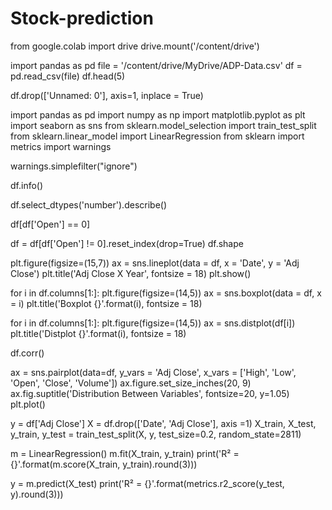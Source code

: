 # Stock-prediction

from google.colab import drive
drive.mount('/content/drive')

import pandas as pd
file = '/content/drive/MyDrive/ADP-Data.csv'
df = pd.read_csv(file)
df.head(5)

df.drop(['Unnamed: 0'], axis=1, inplace = True)

import pandas as pd
import numpy as np
import matplotlib.pyplot as plt
import seaborn as sns
from sklearn.model_selection import train_test_split
from sklearn.linear_model import LinearRegression
from sklearn import metrics
import warnings

warnings.simplefilter("ignore")

df.info()

df.select_dtypes('number').describe()

df[df['Open'] == 0]

df = df[df['Open'] != 0].reset_index(drop=True)
df.shape

plt.figure(figsize=(15,7))
ax = sns.lineplot(data = df, x = 'Date', y = 'Adj Close')
plt.title('Adj Close X Year', fontsize = 18)
plt.show()

for i in df.columns[1:]:
    plt.figure(figsize=(14,5))
    ax = sns.boxplot(data = df, x = i)
    plt.title('Boxplot {}'.format(i), fontsize = 18)
    

for i in df.columns[1:]:
    plt.figure(figsize=(14,5))
    ax = sns.distplot(df[i])
    plt.title('Distplot {}'.format(i), fontsize = 18)
    
df.corr()

ax = sns.pairplot(data=df, y_vars = 'Adj Close', x_vars = ['High', 'Low', 'Open', 'Close', 'Volume'])
ax.figure.set_size_inches(20, 9)
ax.fig.suptitle('Distribution Between Variables', fontsize=20, y=1.05)
plt.plot()

y = df['Adj Close']
X = df.drop(['Date', 'Adj Close'], axis =1)
X_train, X_test, y_train, y_test = train_test_split(X, y, test_size=0.2, random_state=2811)

m = LinearRegression()
m.fit(X_train, y_train)
print('R² = {}'.format(m.score(X_train, y_train).round(3)))

y = m.predict(X_test)
print('R² = {}'.format(metrics.r2_score(y_test, y).round(3)))
